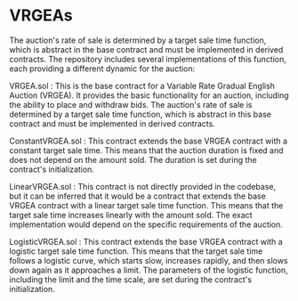 # VRGEAs

The auction's rate of sale is determined by a target sale time function, which is abstract in the base contract and must be implemented in derived contracts. The repository includes several implementations of this function, each providing a different dynamic for the auction:

VRGEA.sol
: This is the base contract for a Variable Rate Gradual English Auction (VRGEA). It provides the basic functionality for an auction, including the ability to place and withdraw bids. The auction's rate of sale is determined by a target sale time function, which is abstract in this base contract and must be implemented in derived contracts.

ConstantVRGEA.sol
: This contract extends the base VRGEA contract with a constant target sale time. This means that the auction duration is fixed and does not depend on the amount sold. The duration is set during the contract's initialization.

LinearVRGEA.sol
: This contract is not directly provided in the codebase, but it can be inferred that it would be a contract that extends the base VRGEA contract with a linear target sale time function. This means that the target sale time increases linearly with the amount sold. The exact implementation would depend on the specific requirements of the auction.

LogisticVRGEA.sol
: This contract extends the base VRGEA contract with a logistic target sale time function. This means that the target sale time follows a logistic curve, which starts slow, increases rapidly, and then slows down again as it approaches a limit. The parameters of the logistic function, including the limit and the time scale, are set during the contract's initialization.
